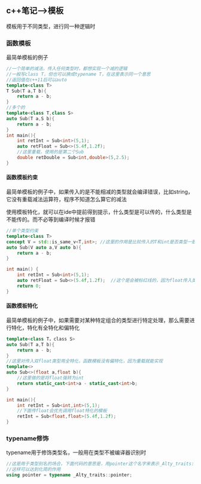 ## c++笔记-->模板

模板用于不同类型，进行同一种逻辑时

### 函数模板

最简单模板的例子

```c++
//一个简单的减法，传入任何类型时，都想实现一个减的逻辑
//一般写class T，但也可以换成typename T，在这里表示同一个意思
//返回值在c++11后可以auto
template<class T>
T Sub(T a,T b){
	return a - b;
}
//多个的
template<class T,class S>
auto Sub(T a,S b){
	return a - b;
}
int main(){
    int retInt = Sub<int>(5,1);
    auto retFloat = Sub<>(5.4f,1.2f);
    //这里重载，使用的是第二个Sub
    double retDouble = Sub<int,double>(5,2.5);
}
```

#### 函数模板约束

最简单模板的例子中，如果传入的是不能相减的类型就会编译错误，比如string，它没有重载减法运算符，程序不知道怎么算它的减法

使用模板特化，就可以在ide中提前得到提示，什么类型是可以传的，什么类型是不能传的。而不必等到编译时候才报错

```c++
//单个类型约束
template<class T>
concept V = std::is_same_v<T,int>; //这里的作用是比较传入的T和int是否类型一致
auto Sub(V auto a,V auto b){
    return a - b;
}

int main() {
    int retInt = Sub<int>(5,1);
    auto retFloat = Sub<>(5.4f,1.2f);  //这个是会被标红线的，因为float传入类型和规定不一致
    return 0;
}
```

#### 函数模板特化

最简单模板的例子中，如果需要对某种特定组合的类型进行特定处理，那么需要进行特化，特化有全特化和偏特化

```c++
template<class T，class S>
auto Sub(T a,T b){
	return a - b;
}
//这里对传入双float类型用全特化，函数模板没有偏特化，因为重载就能实现
template<>
auto Sub<>(float a,float b){
    //这里做的是将float强转为int
    return static_cast<int>a - static_cast<int>b;
}

int main(){
    int retInt = Sub<int,int>(5,1);
    //下面传float会优先调用float特化的模板
    retInt = Sub<float,float>(5.4f,1.2f);
}
```



### typename修饰

typename用于修饰类型名，一般用在类型不被编译器识别时

```c++
//这是用于类型别名的场合，下面代码的意思是，用pointer这个名字来表示_Alty_traits::pointer这个类型
//这样可以达到化简的作用
using pointer = typename _Alty_traits::pointer;
```

